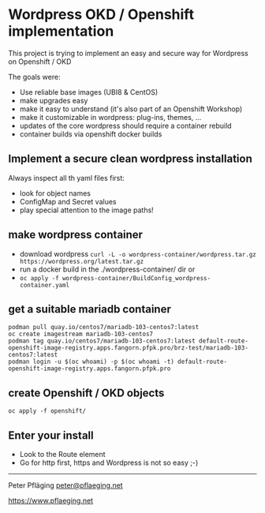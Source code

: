 # Wordpress OKD / Openshift implementation

This project is trying to implement an easy and secure way for Wordpress on Openshift / OKD

The goals were:

- Use reliable base images (UBI8 & CentOS)
- make upgrades easy
- make it easy to understand (it's also part of an Openshift Workshop)
- make it customizable in wordpress: plug-ins, themes, ...
- updates of the core wordpress should require a container rebuild
- container builds via openshift docker builds
## Implement a secure clean wordpress installation

Always inspect all th yaml files first:

- look for object names
- ConfigMap and Secret values
- play special attention to the image paths!
## make wordpress container

- download wordpress `curl -L -o wordpress-container/wordpress.tar.gz https://wordpress.org/latest.tar.gz`
- run a docker build in the ./wordpress-container/ dir or
- `oc apply -f wordpress-container/BuildConfig_wordpress-container.yaml`

## get a suitable mariadb container

```shell
podman pull quay.io/centos7/mariadb-103-centos7:latest
oc create imagestream mariadb-103-centos7
podman tag quay.io/centos7/mariadb-103-centos7:latest default-route-openshift-image-registry.apps.fangorn.pfpk.pro/brz-test/mariadb-103-centos7:latest
podman login -u $(oc whoami) -p $(oc whoami -t) default-route-openshift-image-registry.apps.fangorn.pfpk.pro 
```

## create Openshift / OKD objects

`oc apply -f openshift/`

## Enter your install

- Look to the Route element
- Go for http first, https and Wordpress is not so easy ;-)

---
Peter Pfläging <peter@pflaeging.net>

https://www.pflaeging.net
